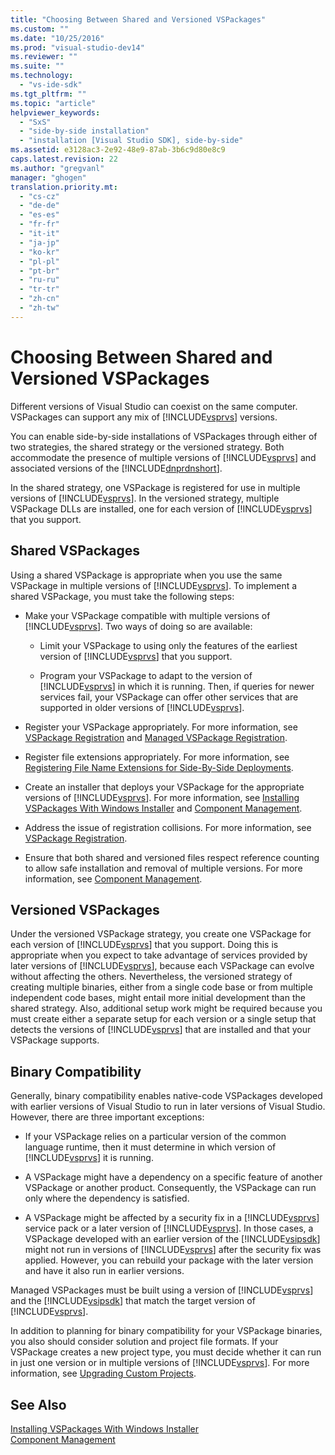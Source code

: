 ```yaml
---
title: "Choosing Between Shared and Versioned VSPackages"
ms.custom: ""
ms.date: "10/25/2016"
ms.prod: "visual-studio-dev14"
ms.reviewer: ""
ms.suite: ""
ms.technology: 
  - "vs-ide-sdk"
ms.tgt_pltfrm: ""
ms.topic: "article"
helpviewer_keywords: 
  - "SxS"
  - "side-by-side installation"
  - "installation [Visual Studio SDK], side-by-side"
ms.assetid: e3128ac3-2e92-48e9-87ab-3b6c9d80e8c9
caps.latest.revision: 22
ms.author: "gregvanl"
manager: "ghogen"
translation.priority.mt: 
  - "cs-cz"
  - "de-de"
  - "es-es"
  - "fr-fr"
  - "it-it"
  - "ja-jp"
  - "ko-kr"
  - "pl-pl"
  - "pt-br"
  - "ru-ru"
  - "tr-tr"
  - "zh-cn"
  - "zh-tw"
---
```

# Choosing Between Shared and Versioned VSPackages
Different versions of Visual Studio can coexist on the same computer. VSPackages can support any mix of [!INCLUDE[vsprvs](../code-quality/includes/vsprvs_md.md)] versions.  
  
 You can enable side-by-side installations of VSPackages through either of two strategies, the shared strategy or the versioned strategy. Both accommodate the presence of multiple versions of [!INCLUDE[vsprvs](../code-quality/includes/vsprvs_md.md)] and associated versions of the [!INCLUDE[dnprdnshort](../code-quality/includes/dnprdnshort_md.md)].  
  
 In the shared strategy, one VSPackage is registered for use in multiple versions of [!INCLUDE[vsprvs](../code-quality/includes/vsprvs_md.md)]. In the versioned strategy, multiple VSPackage DLLs are installed, one for each version of [!INCLUDE[vsprvs](../code-quality/includes/vsprvs_md.md)] that you support.  
  
## Shared VSPackages  
 Using a shared VSPackage is appropriate when you use the same VSPackage in multiple versions of [!INCLUDE[vsprvs](../code-quality/includes/vsprvs_md.md)]. To implement a shared VSPackage, you must take the following steps:  
  
-   Make your VSPackage compatible with multiple versions of [!INCLUDE[vsprvs](../code-quality/includes/vsprvs_md.md)]. Two ways of doing so are available:  
  
    -   Limit your VSPackage to using only the features of the earliest version of [!INCLUDE[vsprvs](../code-quality/includes/vsprvs_md.md)] that you support.  
  
    -   Program your VSPackage to adapt to the version of [!INCLUDE[vsprvs](../code-quality/includes/vsprvs_md.md)] in which it is running. Then, if queries for newer services fail, your VSPackage can offer other services that are supported in older versions of [!INCLUDE[vsprvs](../code-quality/includes/vsprvs_md.md)].  
  
-   Register your VSPackage appropriately. For more information, see [VSPackage Registration](../extensibility-internals/vspackage-registration.md) and [Managed VSPackage Registration](http://msdn.microsoft.com/en-us/f69e0ea3-6a92-4639-8ca9-4c9c210e58a1).  
  
-   Register file extensions appropriately. For more information, see [Registering File Name Extensions for Side-By-Side Deployments](../extensibility/registering-file-name-extensions-for-side-by-side-deployments.md).  
  
-   Create an installer that deploys your VSPackage for the appropriate versions of [!INCLUDE[vsprvs](../code-quality/includes/vsprvs_md.md)]. For more information, see [Installing VSPackages With Windows Installer](../extensibility-internals/installing-vspackages-with-windows-installer.md) and [Component Management](../extensibility-internals/component-management.md).  
  
-   Address the issue of registration collisions. For more information, see [VSPackage Registration](../extensibility-internals/vspackage-registration.md).  
  
-   Ensure that both shared and versioned files respect reference counting to allow safe installation and removal of multiple versions. For more information, see [Component Management](../extensibility-internals/component-management.md).  
  
## Versioned VSPackages  
 Under the versioned VSPackage strategy, you create one VSPackage for each version of [!INCLUDE[vsprvs](../code-quality/includes/vsprvs_md.md)] that you support. Doing this is appropriate when you expect to take advantage of services provided by later versions of [!INCLUDE[vsprvs](../code-quality/includes/vsprvs_md.md)], because each VSPackage can evolve without affecting the others. Nevertheless, the versioned strategy of creating multiple binaries, either from a single code base or from multiple independent code bases, might entail more initial development than the shared strategy. Also, additional setup work might be required because you must create either a separate setup for each version or a single setup that detects the versions of [!INCLUDE[vsprvs](../code-quality/includes/vsprvs_md.md)] that are installed and that your VSPackage supports.  
  
## Binary Compatibility  
 Generally, binary compatibility enables native-code VSPackages developed with earlier versions of Visual Studio to run in later versions of Visual Studio. However, there are three important exceptions:  
  
-   If your VSPackage relies on a particular version of the common language runtime, then it must determine in which version of [!INCLUDE[vsprvs](../code-quality/includes/vsprvs_md.md)] it is running.  
  
-   A VSPackage might have a dependency on a specific feature of another VSPackage or another product. Consequently, the VSPackage can run only where the dependency is satisfied.  
  
-   A VSPackage might be affected by a security fix in a [!INCLUDE[vsprvs](../code-quality/includes/vsprvs_md.md)] service pack or a later version of [!INCLUDE[vsprvs](../code-quality/includes/vsprvs_md.md)]. In those cases, a VSPackage developed with an earlier version of the [!INCLUDE[vsipsdk](../extensibility/includes/vsipsdk_md.md)] might not run in versions of [!INCLUDE[vsprvs](../code-quality/includes/vsprvs_md.md)] after the security fix was applied. However, you can rebuild your package with the later version and have it also run in earlier versions.  
  
 Managed VSPackages must be built using a version of [!INCLUDE[vsprvs](../code-quality/includes/vsprvs_md.md)] and the [!INCLUDE[vsipsdk](../extensibility/includes/vsipsdk_md.md)] that match the target version of [!INCLUDE[vsprvs](../code-quality/includes/vsprvs_md.md)].  
  
 In addition to planning for binary compatibility for your VSPackage binaries, you also should consider solution and project file formats. If your VSPackage creates a new project type, you must decide whether it can run in just one version or in multiple versions of [!INCLUDE[vsprvs](../code-quality/includes/vsprvs_md.md)]. For more information, see [Upgrading Custom Projects](../misc/upgrading-custom-projects.md).  
  
## See Also  
 [Installing VSPackages With Windows Installer](../extensibility-internals/installing-vspackages-with-windows-installer.md)   
 [Component Management](../extensibility-internals/component-management.md)
